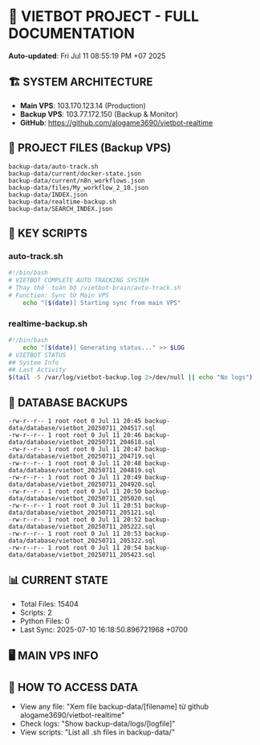 # 🤖 VIETBOT PROJECT - FULL DOCUMENTATION
**Auto-updated**: Fri Jul 11 08:55:19 PM +07 2025

## 🏗️ SYSTEM ARCHITECTURE
- **Main VPS**: 103.170.123.14 (Production)
- **Backup VPS**: 103.77.172.150 (Backup & Monitor)
- **GitHub**: https://github.com/alogame3690/vietbot-realtime

## 📁 PROJECT FILES (Backup VPS)
```
backup-data/auto-track.sh
backup-data/current/docker-state.json
backup-data/current/n8n_workflows.json
backup-data/files/My_workflow_2_10.json
backup-data/INDEX.json
backup-data/realtime-backup.sh
backup-data/SEARCH_INDEX.json
```

## 🔧 KEY SCRIPTS
### auto-track.sh
```bash
#!/bin/bash
# VIETBOT COMPLETE AUTO TRACKING SYSTEM
# Thay thế toàn bộ /vietbot-brain/auto-track.sh
# Function: Sync từ Main VPS
    echo "[$(date)] Starting sync from main VPS"
```
### realtime-backup.sh
```bash
#!/bin/bash
    echo "[$(date)] Generating status..." >> $LOG
# VIETBOT STATUS
## System Info
## Last Activity
$(tail -5 /var/log/vietbot-backup.log 2>/dev/null || echo "No logs")
```

## 💾 DATABASE BACKUPS
```
-rw-r--r-- 1 root root 0 Jul 11 20:45 backup-data/database/vietbot_20250711_204517.sql
-rw-r--r-- 1 root root 0 Jul 11 20:46 backup-data/database/vietbot_20250711_204618.sql
-rw-r--r-- 1 root root 0 Jul 11 20:47 backup-data/database/vietbot_20250711_204719.sql
-rw-r--r-- 1 root root 0 Jul 11 20:48 backup-data/database/vietbot_20250711_204819.sql
-rw-r--r-- 1 root root 0 Jul 11 20:49 backup-data/database/vietbot_20250711_204920.sql
-rw-r--r-- 1 root root 0 Jul 11 20:50 backup-data/database/vietbot_20250711_205020.sql
-rw-r--r-- 1 root root 0 Jul 11 20:51 backup-data/database/vietbot_20250711_205121.sql
-rw-r--r-- 1 root root 0 Jul 11 20:52 backup-data/database/vietbot_20250711_205222.sql
-rw-r--r-- 1 root root 0 Jul 11 20:53 backup-data/database/vietbot_20250711_205322.sql
-rw-r--r-- 1 root root 0 Jul 11 20:54 backup-data/database/vietbot_20250711_205423.sql
```

## 📊 CURRENT STATE
- Total Files: 15404
- Scripts: 2
- Python Files: 0
- Last Sync: 2025-07-10 16:18:50.896721968 +0700

## 🖥️ MAIN VPS INFO


## 🚨 HOW TO ACCESS DATA
- View any file: "Xem file backup-data/[filename] từ github alogame3690/vietbot-realtime"
- Check logs: "Show backup-data/logs/[logfile]"
- View scripts: "List all .sh files in backup-data/"
